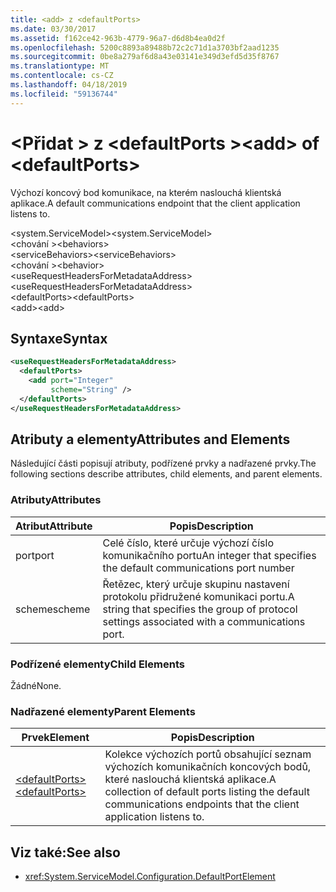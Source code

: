 ```yaml
---
title: <add> z <defaultPorts>
ms.date: 03/30/2017
ms.assetid: f162ce42-963b-4779-96a7-d6d8b4ea0d2f
ms.openlocfilehash: 5200c8893a89488b72c2c71d1a3703bf2aad1235
ms.sourcegitcommit: 0be8a279af6d8a43e03141e349d3efd5d35f8767
ms.translationtype: MT
ms.contentlocale: cs-CZ
ms.lasthandoff: 04/18/2019
ms.locfileid: "59136744"
---
```

# <a name="add-of-defaultports"></a><span data-ttu-id="1b44e-102">\<Přidat > z \<defaultPorts ></span><span class="sxs-lookup"><span data-stu-id="1b44e-102">\<add> of \<defaultPorts></span></span>
<span data-ttu-id="1b44e-103">Výchozí koncový bod komunikace, na kterém naslouchá klientská aplikace.</span><span class="sxs-lookup"><span data-stu-id="1b44e-103">A default communications endpoint that the client application listens to.</span></span>  
  
 <span data-ttu-id="1b44e-104">\<system.ServiceModel></span><span class="sxs-lookup"><span data-stu-id="1b44e-104">\<system.ServiceModel></span></span>  
<span data-ttu-id="1b44e-105">\<chování ></span><span class="sxs-lookup"><span data-stu-id="1b44e-105">\<behaviors></span></span>  
<span data-ttu-id="1b44e-106">\<serviceBehaviors></span><span class="sxs-lookup"><span data-stu-id="1b44e-106">\<serviceBehaviors></span></span>  
<span data-ttu-id="1b44e-107">\<chování ></span><span class="sxs-lookup"><span data-stu-id="1b44e-107">\<behavior></span></span>  
<span data-ttu-id="1b44e-108">\<useRequestHeadersForMetadataAddress></span><span class="sxs-lookup"><span data-stu-id="1b44e-108">\<useRequestHeadersForMetadataAddress></span></span>  
<span data-ttu-id="1b44e-109">\<defaultPorts></span><span class="sxs-lookup"><span data-stu-id="1b44e-109">\<defaultPorts></span></span>  
<span data-ttu-id="1b44e-110">\<add></span><span class="sxs-lookup"><span data-stu-id="1b44e-110">\<add></span></span>  
  
## <a name="syntax"></a><span data-ttu-id="1b44e-111">Syntaxe</span><span class="sxs-lookup"><span data-stu-id="1b44e-111">Syntax</span></span>  
  
```xml  
<useRequestHeadersForMetadataAddress>
  <defaultPorts>
    <add port="Integer"
         scheme="String" />
  </defaultPorts>
</useRequestHeadersForMetadataAddress>
```  
  
## <a name="attributes-and-elements"></a><span data-ttu-id="1b44e-112">Atributy a elementy</span><span class="sxs-lookup"><span data-stu-id="1b44e-112">Attributes and Elements</span></span>  
 <span data-ttu-id="1b44e-113">Následující části popisují atributy, podřízené prvky a nadřazené prvky.</span><span class="sxs-lookup"><span data-stu-id="1b44e-113">The following sections describe attributes, child elements, and parent elements.</span></span>  
  
### <a name="attributes"></a><span data-ttu-id="1b44e-114">Atributy</span><span class="sxs-lookup"><span data-stu-id="1b44e-114">Attributes</span></span>  
  
|<span data-ttu-id="1b44e-115">Atribut</span><span class="sxs-lookup"><span data-stu-id="1b44e-115">Attribute</span></span>|<span data-ttu-id="1b44e-116">Popis</span><span class="sxs-lookup"><span data-stu-id="1b44e-116">Description</span></span>|  
|---------------|-----------------|  
|<span data-ttu-id="1b44e-117">port</span><span class="sxs-lookup"><span data-stu-id="1b44e-117">port</span></span>|<span data-ttu-id="1b44e-118">Celé číslo, které určuje výchozí číslo komunikačního portu</span><span class="sxs-lookup"><span data-stu-id="1b44e-118">An integer that specifies the default communications port number</span></span>|  
|<span data-ttu-id="1b44e-119">scheme</span><span class="sxs-lookup"><span data-stu-id="1b44e-119">scheme</span></span>|<span data-ttu-id="1b44e-120">Řetězec, který určuje skupinu nastavení protokolu přidružené komunikaci portu.</span><span class="sxs-lookup"><span data-stu-id="1b44e-120">A string that specifies the group of protocol settings associated with a communications port.</span></span>|  
  
### <a name="child-elements"></a><span data-ttu-id="1b44e-121">Podřízené elementy</span><span class="sxs-lookup"><span data-stu-id="1b44e-121">Child Elements</span></span>  
 <span data-ttu-id="1b44e-122">Žádné</span><span class="sxs-lookup"><span data-stu-id="1b44e-122">None.</span></span>  
  
### <a name="parent-elements"></a><span data-ttu-id="1b44e-123">Nadřazené elementy</span><span class="sxs-lookup"><span data-stu-id="1b44e-123">Parent Elements</span></span>  
  
|<span data-ttu-id="1b44e-124">Prvek</span><span class="sxs-lookup"><span data-stu-id="1b44e-124">Element</span></span>|<span data-ttu-id="1b44e-125">Popis</span><span class="sxs-lookup"><span data-stu-id="1b44e-125">Description</span></span>|  
|-------------|-----------------|  
|[<span data-ttu-id="1b44e-126">\<defaultPorts></span><span class="sxs-lookup"><span data-stu-id="1b44e-126">\<defaultPorts></span></span>](../../../../../docs/framework/configure-apps/file-schema/wcf/defaultports.md)|<span data-ttu-id="1b44e-127">Kolekce výchozích portů obsahující seznam výchozích komunikačních koncových bodů, které naslouchá klientská aplikace.</span><span class="sxs-lookup"><span data-stu-id="1b44e-127">A collection of default ports listing the default communications endpoints that the client application listens to.</span></span>|  
  
## <a name="see-also"></a><span data-ttu-id="1b44e-128">Viz také:</span><span class="sxs-lookup"><span data-stu-id="1b44e-128">See also</span></span>

- <xref:System.ServiceModel.Configuration.DefaultPortElement>
